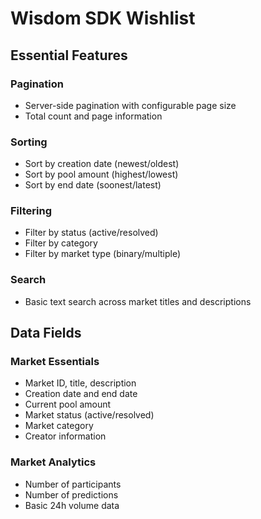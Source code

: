 # Wisdom SDK Wishlist

## Essential Features

### Pagination
- Server-side pagination with configurable page size
- Total count and page information

### Sorting
- Sort by creation date (newest/oldest)
- Sort by pool amount (highest/lowest)
- Sort by end date (soonest/latest)

### Filtering
- Filter by status (active/resolved)
- Filter by category
- Filter by market type (binary/multiple)

### Search
- Basic text search across market titles and descriptions

## Data Fields

### Market Essentials
- Market ID, title, description
- Creation date and end date
- Current pool amount
- Market status (active/resolved)
- Market category
- Creator information

### Market Analytics
- Number of participants
- Number of predictions
- Basic 24h volume data